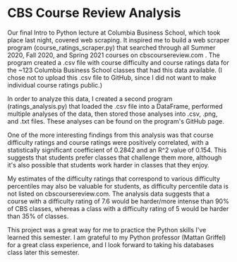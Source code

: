 # CBS Course Review Analysis

Our final Intro to Python lecture at Columbia Business School, which took place last night, covered web scraping. It inspired me to build a web scraper program (course_ratings_scraper.py) that searched through all Summer 2020, Fall 2020, and Spring 2021 courses on cbscoursereview.com . The program created a .csv file with course difficulty and course ratings data for the ~123 Columbia Business School classes that had this data available. (I chose not to upload this .csv file to GitHub, since I did not want to make individual course ratings public.)

In order to analyze this data, I created a second program (ratings_analysis.py) that loaded the .csv file into a DataFrame, performed multiple analyses of the data, then stored those analyses into .csv, .png, and .txt files. These analyses can be found on the program's GitHub page.

One of the more interesting findings from this analysis was that course difficulty ratings and course ratings were positively correlated, with a statistically significant coefficient of 0.2842 and an R^2 value of 0.154. This suggests that students prefer classes that challenge them more, although it's also possible that students work harder in classes that they enjoy. 

My estimates of the difficulty ratings that correspond to various difficulty percentiles may also be valuable for students, as difficulty percentile data is not listed on cbscoursereview.com. The analysis data suggests that a course with a difficulty rating of 7.6 would be harder/more intense than 90% of CBS classes, whereas a class with a difficulty rating of 5 would be harder than 35% of classes.

This project was a great way for me to practice the Python skills I've learned this semester. I am grateful to my Python professor (Mattan Griffel) for a great class experience, and I look forward to taking his databases class later this semester.
